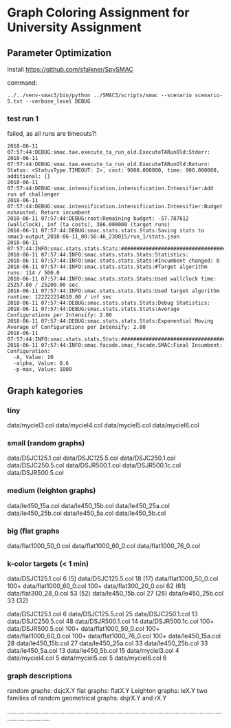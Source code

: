 # Graph Coloring Assignment for University Assignment


## Parameter Optimization

Install https://github.com/sfalkner/SpySMAC

command:
```
../../venv-smac3/bin/python ../SMAC3/scripts/smac --scenario scenario-5.txt --verbose_level DEBUG
```

### test run 1
failed, as all runs are timeouts?!

```
2018-06-11 07:57:44:DEBUG:smac.tae.execute_ta_run_old.ExecuteTARunOld:Stderr:
2018-06-11 07:57:44:DEBUG:smac.tae.execute_ta_run_old.ExecuteTARunOld:Return: Status: <StatusType.TIMEOUT: 2>, cost: 9000.000000, time: 900.000000, additional: {}
2018-06-11 07:57:44:DEBUG:smac.intensification.intensification.Intensifier:Add run of challenger
2018-06-11 07:57:44:DEBUG:smac.intensification.intensification.Intensifier:Budget exhausted; Return incumbent
2018-06-11 07:57:44:DEBUG:root:Remaining budget: -57.787612 (wallclock), inf (ta costs), 386.000000 (target runs)
2018-06-11 07:57:44:DEBUG:smac.stats.stats.Stats:Saving stats to smac3-output_2018-06-11_00:56:46_230015/run_1/stats.json
2018-06-11 07:57:44:INFO:smac.stats.stats.Stats:##########################################################
2018-06-11 07:57:44:INFO:smac.stats.stats.Stats:Statistics:
2018-06-11 07:57:44:INFO:smac.stats.stats.Stats:#Incumbent changed: 0
2018-06-11 07:57:44:INFO:smac.stats.stats.Stats:#Target algorithm runs: 114 / 500.0
2018-06-11 07:57:44:INFO:smac.stats.stats.Stats:Used wallclock time: 25257.80 / 25200.00 sec
2018-06-11 07:57:44:INFO:smac.stats.stats.Stats:Used target algorithm runtime: 122222234610.00 / inf sec
2018-06-11 07:57:44:DEBUG:smac.stats.stats.Stats:Debug Statistics:
2018-06-11 07:57:44:DEBUG:smac.stats.stats.Stats:Average Configurations per Intensify: 2.00
2018-06-11 07:57:44:DEBUG:smac.stats.stats.Stats:Exponential Moving Average of Configurations per Intensify: 2.00
2018-06-11 07:57:44:INFO:smac.stats.stats.Stats:##########################################################
2018-06-11 07:57:44:INFO:smac.facade.smac_facade.SMAC:Final Incumbent: Configuration:
  -A, Value: 10
  -alpha, Value: 0.6
  -p-max, Value: 1000
```

## Graph kategories

### tiny

data/myciel3.col
data/myciel4.col
data/myciel5.col
data/myciel6.col

### small (random graphs)

data/DSJC125.1.col
data/DSJC125.5.col
data/DSJC250.1.col
data/DSJC250.5.col
data/DSJR500.1.col
data/DSJR500.1c.col
data/DSJR500.5.col

### medium (leighton graphs)

data/le450_15a.col
data/le450_15b.col
data/le450_25a.col
data/le450_25b.col
data/le450_5a.col
data/le450_5b.col

### big (flat graphs

data/flat1000_50_0.col
data/flat1000_60_0.col
data/flat1000_76_0.col



### k-color targets (< 1 min)

data/DSJC125.1.col 	6 (5)
data/DSJC125.5.col 	18 (17)
data/flat1000_50_0.col 	100+
data/flat1000_60_0.col 	100+
data/flat300_20_0.col 	62 (61)
data/flat300_28_0.col 	53 (52)
data/le450_15b.col 	27 (26)
data/le450_25b.col 	33 (32)



data/DSJC125.1.col 	    6
data/DSJC125.5.col 	    25
data/DSJC250.1.col 	    13
data/DSJC250.5.col 	    48
data/DSJR500.1.col 	    14
data/DSJR500.1c.col 	100+
data/DSJR500.5.col 	    100+
data/flat1000_50_0.col 	100+
data/flat1000_60_0.col 	100+
data/flat1000_76_0.col 	100+
data/le450_15a.col 	    28
data/le450_15b.col 	    27
data/le450_25a.col 	    33
data/le450_25b.col 	    33
data/le450_5a.col 	    13
data/le450_5b.col 	    15
data/myciel3.col        4
data/myciel4.col        5
data/myciel5.col 	    5
data/myciel6.col 	    6



### graph descriptions

random graphs: dsjcX.Y
flat graphs: flatX.Y
Leighton graphs: leX.Y
two families of random geometrical graphs: dsjrX.Y and rX.Y




.....................................................................................................................................................